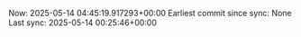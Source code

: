Now: 2025-05-14 04:45:19.917293+00:00 Earliest commit since sync: None Last sync: 2025-05-14 00:25:46+00:00
